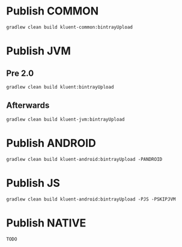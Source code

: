 # Publish COMMON

`gradlew clean build kluent-common:bintrayUpload`

# Publish JVM

## Pre 2.0

`gradlew clean build kluent:bintrayUpload`

## Afterwards

`gradlew clean build kluent-jvm:bintrayUpload`

# Publish ANDROID

`gradlew clean build kluent-android:bintrayUpload -PANDROID`

# Publish JS

`gradlew clean build kluent-android:bintrayUpload -PJS -PSKIPJVM`

# Publish NATIVE

`TODO`
